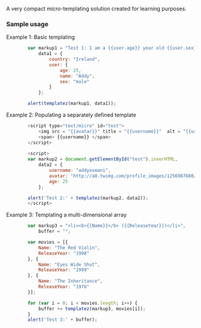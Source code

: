 A very compact micro-templating solution created for learning purposes.

### Sample usage

Example 1: Basic templating

```javascript
        var markup1 = "Test 1: I am a {{user.age}} year old {{user.sex}} from {{country}}",
            data1 = {
                country: "Ireland",
                user: {
                    age: 25,
                    name: "Addy",
                    sex: "male"
                }
            };

        alert(templatez(markup1, data1));
```


Example 2: Populating a separately defined template

```javascript
	    <script type="text/micro" id="test">
	        <img src = "{{avatar}}" title = "{{username}}"  alt = "{{username}}" /> 
			<span> {{username}} </span>
	    </script>
	
		<script>
        var markup2 = document.getElementById("test").innerHTML,
            data2 = {
                username: "addyosmani",
                avatar: "http://a0.twimg.com/profile_images/1256987680/addyosmaniicon_reasonably_small.jpg",
                age: 25
            };

        alert('Test 2:' + templatez(markup2, data2));
		</script>
```


Example 3: Templating a multi-dimensional array

```javascript
        var markup3 = "<li><b>{{Name}}</b> ({{ReleaseYear}})</li>",
            buffer = "";

        var movies = [{
            Name: "The Red Violin",
            ReleaseYear: "1998"
        }, {
            Name: "Eyes Wide Shut",
            ReleaseYear: "1999"
        }, {
            Name: "The Inheritance",
            ReleaseYear: "1976"
        }];

        for (var i = 0; i < movies.length; i++) {
            buffer += templatez(markup3, movies[i]);
        }
        alert('Test 3:' + buffer);
```